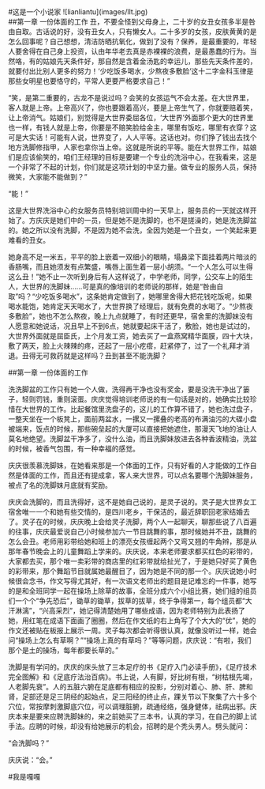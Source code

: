 <section class="slide" id="title">
#这是一个小说家
![lianliantu](images/llt.jpg)
</section>

<section class="slide" id="chapter1-1">
##第一章  一份体面的工作
丑，不要全怪到父母身上，二十岁的女丑女孩多半是咎由自取。古话说的好，没有丑女人，只有懒女人。二十多岁的女孩，皮肤黄黄的是怎么回事呢？自己想想，清洁防晒抗氧化，做到了没有？保养，是最重要的，年轻人要舍得在自己身上投资，认由年华老去真是赤裸裸的浪费，是最愚蠢的行为。当然咯，有的姑娘先天条件好，那自然是含着金汤匙的幸运儿，那些先天条件差的，就要付出比别人更多的努力！‘少吃饭多喝水，少熬夜多敷脸’这十二字金科玉律是那些女明星也要恪守的，平常人更要严格要求自己！”


“笑，是第二重要的，古龙不是说过吗？会笑的女孩运气不会太差。在大世界里，客人就是上帝。上帝高兴了，你也要跟着高兴，要是上帝生气了，你就要赔着笑，让上帝消气。姑娘们，别觉得是大世界委屈各位，‘大世界’外面那个更大的世界里也一样，有钱人就是上帝，你要是不赔笑脸给金主，哪里有饭吃，哪里有衣穿？这可是大实话！可能有人说，世界变了，人人平等。这话也对。你们挣了钱出去找个地方洗脚修指甲，人家也拿你当上帝。这就是所说的平等。能在大世界工作，姑娘们是应该偷笑的，咱们王经理的目标是要建一个专业的洗浴中心，在我看来，这是一个非常了不起的计划，你们就是这项计划的中坚力量。做专业的服务人员，保持微笑，大家能不能做到？”

“能！”


这是大世界洗浴中心的女服务员特别培训周中的一天早上，服务员的一天就这样开始了。方庆庆是她们中的一员，但是她不是洗脚的，也不是搓澡的，她是洗洗脚盆的。她之所以没有洗脚，不是因为她不会洗，全因为她是一个丑女，一个笑起来更难看的丑女。


她身高不足一米五，平平的脸上嵌着一双细小的眼睛，塌鼻梁下面挂着两片暗淡的香肠嘴，而且她须发有点繁盛，嘴唇上面生着一层小胡须。“一个人怎么可以生得这么丑！”她不止一次听到身后有人这样说了，中学老师，同学，公交车上的陌生人，大世界的洗脚妹……可是真的像培训的老师说的那样，她是“咎由自取”吗？“少吃饭多喝水”，这条她肯定做到了，她哪里舍得大把花钱吃饭呢，如果喝水能饱，她肯定天天喝水了，大世界换了经理后，就有免费的水喝了。“少熬夜多敷脸”，她也不怎么熬夜，晚上九点就睡了，有时还更早，宿舍里的洗脚妹没有人愿意和她说话，况且早上不到6点，她就要起床干活了，敷脸，她也是试过的，大世界外面就是屈臣氏，上个月发工资，她去买了一盒燕窝精华面膜，四十大块，敷了两天，脸上火辣辣的疼，还起了一层小疙瘩，赶紧停了，过了一个礼拜才消退。丑得无可救药就是这样吗？丑到甚至不能洗脚？
</section>

<section class="slide" id="chapter1-2">
##第一章  一份体面的工作

洗洗脚盆的工作只有她一个人做，洗得再干净也没有奖金，要是没洗干净出了篓子，轻则罚钱，重则滚蛋。庆庆觉得培训老师说的有一句话是对的，她确实比较珍惜在大世界的工作。比起餐馆里洗盘子的，这儿的工作算不错了，她也洗过盘子，一整天坐在一个板凳上，面前两盆水，一摞又一摞叠的老高的布满油污的大碟小盘被端来，饭点的时候，那些碗垒起的大厦可以直接把她遮住，那漫天飞地的油让人莫名地绝望。洗脚盆干净多了，没什么油，而且洗脚妹放进去各种香波精油，洗盆的时候，被香气包围，有一种幸福的感觉。

庆庆很羡慕洗脚妹，在她看来那是一个体面的工作，只有好看的人才能做的工作自然是体面的工作，而且还有提成拿，客人来大世界，可以点名要哪个洗脚妹服务，被点了名的洗脚妹月底就有奖励。

庆庆会洗脚的，而且洗得好，这不是她自己说的，是灵子说的。灵子是大世界女工宿舍唯一一个和她有些交情的，是四川老乡，干保洁的，最近辞职回老家结婚去了。灵子在的时候，庆庆晚上会给灵子洗脚，两个人一起聊天，聊那些说了八百遍的往事，庆庆最爱说自己小时候参加六一节目跳舞的事，那时候她并不丑，跳舞的怎么会丑。老师用彩带给她和班上的漂亮女孩缠起两个又弯又翘的牛角辫，那是从那年春节晚会上的儿童舞蹈上学来的。庆庆说，本来老师要求都买红色的彩带的，大家都去买，那个唯一卖彩带的商店里的红彩带就给扯光了，于是她只好买了黄色的彩带来，那个舞蹈节目就属她最醒目了，因为她是不同的那一个。庆庆说她小时候很会念书，作文写得尤其好，有一次语文老师出的题目是记难忘的一件事，她写的是和全班同学一起在操场上除草的故事，全班分成六个小组比赛，她们组的组员们一个个“争先恐后”，锄草的锄草，拔草的拔草，终于争得第一，每个组员都“大汗淋漓”，“兴高采烈”，她记得清楚她用了哪些成语，因为老师特别为此表扬了她，用红笔在成语下面画了圈圈，然后在作文纸的右上角写了个大大的“优”，她的作文还被贴在板报上展示一周。灵子每次都会听得很认真，就像没听过一样，她会问“操场上怎么有草啊？”“操场上真的有草吗？”等等问题，庆庆说：“有啦，我们那个是土的操场，每年都要长草的。”

洗脚是有学问的。庆庆的床头放了三本足疗的书《足疗入门必读手册》，《足疗技术完全图解》和《足底疗法治百病》。书上说，人有脚，好比树有根，“树枯根先竭，人老脚先衰”。人的五脏六腑在足底都有相应的投影，分别对着心、肺、肝、脾和肾，足部还是足三阴经的起始点，足三阳经的终止点，踝关节以下聚集了六十多个穴位，常按摩刺激脚底穴位，可以调理脏腑，疏通经络，强身健体，祛病出邪。庆庆本来是要来应聘洗脚妹的，来之前她买了三本书，认真的学习，在自己的脚上试手法。应聘的时候，却没有给她展示的机会，招聘的是个秃头男人。劈头就问：

“会洗脚吗？”

庆庆说：“会。”
</section>

<section class="slide" id="gaga">
#我是嘎嘎
</section>

